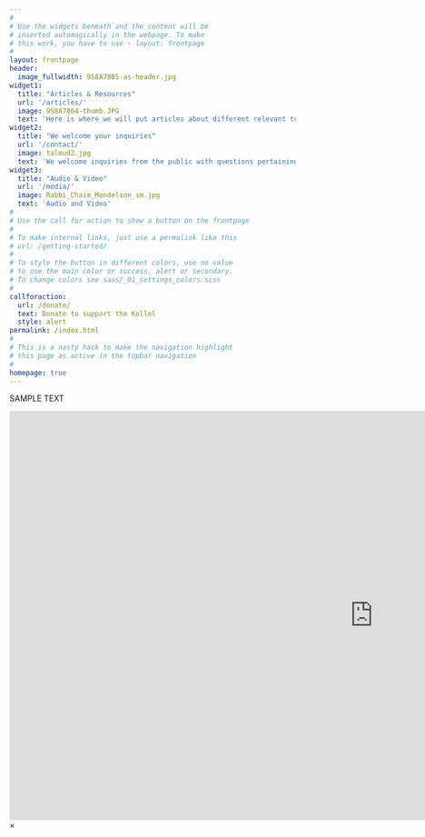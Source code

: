 ```yaml
---
#
# Use the widgets beneath and the content will be
# inserted automagically in the webpage. To make
# this work, you have to use › layout: frontpage
#
layout: frontpage
header:
  image_fullwidth: 9S8A7805-as-header.jpg
widget1:
  title: "Articles & Resources"
  url: '/articles/'
  image: 9S8A7864-thumb.JPG
  text: 'Here is where we will put articles about different relevant topics'
widget2:
  title: "We welcome your inquiries"
  url: '/contact/'
  image: talmud2.jpg
  text: 'We welcome inquiries from the public with questions pertaining to personal and business ethics, and all areas of Jewish business law.'
widget3:
  title: "Audio & Video"
  url: '/media/'
  image: Rabbi_Chaim_Mendelson_sm.jpg
  text: 'Audio and Video'
#
# Use the call for action to show a button on the frontpage
#
# To make internal links, just use a permalink like this
# url: /getting-started/
#
# To style the button in different colors, use no value
# to use the main color or success, alert or secondary.
# To change colors see sass/_01_settings_colors.scss
#
callforaction:
  url: /donate/
  text: Donate to support the Kollel
  style: alert
permalink: /index.html
#
# This is a nasty hack to make the navigation highlight
# this page as active in the topbar navigation
#
homepage: true
---
```

<p>SAMPLE TEXT</p>
<div id="videoModal" class="reveal-modal large" data-reveal="">
  <div class="flex-video widescreen vimeo" style="display: block;">
    <iframe width="1280" height="720" src="https://www.youtube.com/embed/3b5zCFSmVvU" frameborder="0" allowfullscreen></iframe>
  </div>
  <a class="close-reveal-modal">&#215;</a>
</div>
